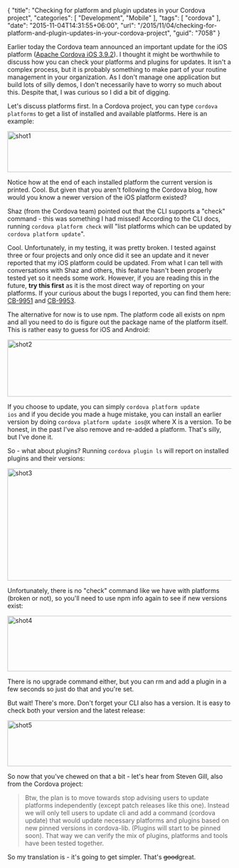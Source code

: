 {
	"title": "Checking for platform and plugin updates in your Cordova project",
	"categories": [
		"Development",
		"Mobile"
	],
	"tags": [
		"cordova"
	],
	"date": "2015-11-04T14:31:55+06:00",
	"url": "/2015/11/04/checking-for-platform-and-plugin-updates-in-your-cordova-project",
	"guid": "7058"
}

Earlier today the Cordova team announced an important update for the iOS platform (<a href="http://cordova.apache.org/announcements/2015/11/02/cordova-ios-3-9-2.html">Apache Cordova iOS 3.9.2</a>). I thought it might be worthwhile to discuss how you can check your platforms and plugins for updates. It isn't a complex process, but it is probably something to make part of your routine management in your organization. As I don't manage one application but build lots of silly demos, I don't necessarily have to worry so much about this. Despite that, I was curious so I did a bit of digging.

<!--more-->

Let's discuss platforms first. In a Cordova project, you can type <code>cordova platforms</code> to get a list of installed and available platforms. Here is an example:

<img src="http://static.raymondcamden.com/images/wp-content/uploads/2015/11/shot1.png" alt="shot1" width="750" height="92" class="aligncenter size-full wp-image-7059" />

Notice how at the end of each installed platform the current version is printed. Cool. But given that you aren't following the Cordova blog, how would you know a newer version of the iOS platform existed?

Shaz (from the Cordova team) pointed out that the CLI supports a "check" command - this was something I had missed! According to the CLI docs, running <code>cordova platform check</code> will "list platforms which can be updated by `cordova platform update`". 

Cool. Unfortunately, in my testing, it was pretty broken. I tested against three or four projects and only once did it see an update and it never reported that my iOS platform could be updated. From what I can tell with conversations with Shaz and others, this feature hasn't been properly tested yet so it needs some work. However, if you are reading this in the future, <strong>try this first</strong> as it is the most direct way of reporting on your platforms. If your curious about the bugs I reported, you can find them here: <a href="https://issues.apache.org/jira/browse/CB-9951">CB-9951</a> and <a href="https://issues.apache.org/jira/browse/CB-9953">CB-9953</a>.

The alternative for now is to use npm. The platform code all exists on npm and all you need to do is figure out the package name of the platform itself. This is rather easy to guess for iOS and Android:

<img src="http://static.raymondcamden.com/images/wp-content/uploads/2015/11/shot2.png" alt="shot2" width="750" height="128" class="aligncenter size-full wp-image-7060" />

If you choose to update, you can simply <code>cordova platform update ios</code> and if you decide you made a huge mistake, you can install an earlier version by doing <code>cordova platform update ios@X</code> where X is a version. To be honest, in the past I've also remove and re-added a platform. That's silly, but I've done it.

So - what about plugins? Running <code>cordova plugin ls</code> will report on installed plugins and their versions:

<img src="http://static.raymondcamden.com/images/wp-content/uploads/2015/11/shot3.png" alt="shot3" width="750" height="252" class="aligncenter size-full wp-image-7063" />

Unfortunately, there is no "check" command like we have with platforms (broken or not), so you'll need to use npm info again to see if new versions exist:

<img src="http://static.raymondcamden.com/images/wp-content/uploads/2015/11/shot4.png" alt="shot4" width="750" height="125" class="aligncenter size-full wp-image-7064" />

There is no upgrade command either, but you can rm and add a plugin in a few seconds so just do that and you're set.

But wait! There's more. Don't forget your CLI also has a version. It is easy to check both your version and the latest release:

<img src="http://static.raymondcamden.com/images/wp-content/uploads/2015/11/shot5.png" alt="shot5" width="750" height="103" class="aligncenter size-full wp-image-7065" />

So now that you've chewed on that a bit - let's hear from Steven Gill, also from the Cordova project:

<blockquote>
Btw, the plan is to move towards stop advising users to update platforms independently (except patch releases like this one). Instead we will only tell users to update cli and add a command (cordova update) that would update necessary platforms and plugins based on new pinned versions in cordova-lib. (Plugins will start to be pinned soon). That way we can verify the mix of plugins, platforms and tools have been tested together.
</blockquote>

So my translation is - it's going to get simpler. That's <strike>good</strike>great.

